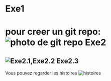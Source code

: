 Exe1
===
pour creer un git repo:
![photo de git repo](https://img-blog.csdnimg.cn/direct/22c0a78cd907469ca4c188776d13ab8d.png)
Exe2
===
![Exe2.1,Exe2.2](https://img-blog.csdnimg.cn/direct/c69d7751415e4f73bee81eba9706ed76.png)
Exe2.3
---
Vous pouvez regarder les histoires
![histoires]()
